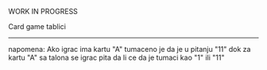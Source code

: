 WORK IN PROGRESS


Card game tablici
_________________
napomena: Ako igrac ima kartu "A" tumaceno je da je u pitanju "11" dok 
za kartu "A" sa talona se igrac pita da li ce da je tumaci kao "1" ili "11"

